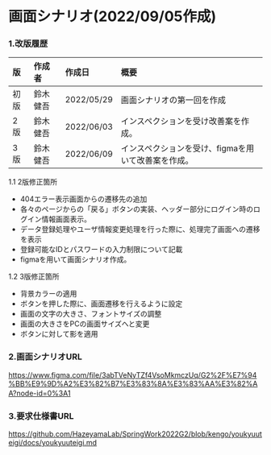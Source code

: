 # 画面シナリオ(2022/09/05作成)

### 1.改版履歴
|版|作成者|作成日|概要|
|:--|:--|:--|:--|
|初版|鈴木健吾|2022/05/29|画面シナリオの第一回を作成|
|2版|鈴木健吾|2022/06/03|インスペクションを受け改善案を作成。|  
|3版|鈴木健吾|2022/06/09|インスペクションを受け、figmaを用いて改善案を作成。|  


1.1 2版修正箇所
- 404エラー表示画面からの遷移先の追加
- 各々のページからの「戻る」ボタンの実装、ヘッダー部分にログイン時のログイン情報画面表示。
- データ登録処理やユーザ情報変更処理を行った際に、処理完了画面への遷移を表示
- 登録可能なIDとパスワードの入力制限について記載  
- figmaを用いて画面シナリオ作成。  

1.2 3版修正箇所
- 背景カラーの適用
- ボタンを押した際に、画面遷移を行えるように設定
- 画面の文字の大きさ、フォントサイズの調整
- 画面の大きさをPCの画面サイズへと変更
- ボタンに対して影を適用

### 2.画面シナリオURL  
https://www.figma.com/file/3abTVeNyTZf4VsoMkmczUq/G2%2F%E7%94%BB%E9%9D%A2%E3%82%B7%E3%83%8A%E3%83%AA%E3%82%AA?node-id=0%3A1
　　

    
### 3.要求仕様書URL  
https://github.com/HazeyamaLab/SpringWork2022G2/blob/kengo/youkyuuteigi/docs/youkyuuteigi.md